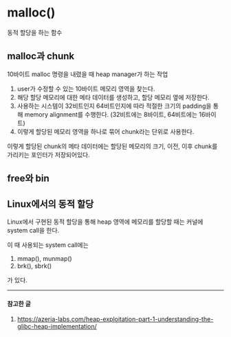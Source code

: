# malloc()       
동적 할당을 하는 함수    
    
## malloc과 chunk    
    
10바이트 malloc 명령을 내렸을 때 heap manager가 하는 작업 
    
1. user가 수정할 수 있는 10바이트 메모리 영역을 찾는다.    
2. 해당 할당 메모리에 대한 메타 데이터를 생성하고, 할당 메모리 옆에 저장한다. 
3. 사용하는 시스템이 32비트인지 64비트인지에 따라 적절한 크기의 padding을 통해 memory alignment를 수행한다.
(32비트에는 8바이트, 64비트에는 16바이트)     
4. 이렇게 할당된 메모리 영역을 하나로 묶어 chunk라는 단위로 사용한다.    
    
이렇게 할당된 chunk의 메타 데이터에는 할당된 메모리의 크기, 이전, 이후 chunk를 가리키는 포인터가 저장되어있다.
## free와 bin    
     
     
## Linux에서의 동적 할당    
      
Linux에서 구현된 동적 할당을 통해 heap 영역에 메모리를 할당할 때는 커널에 system call을 한다.     
    
이 때 사용되는 system call에는    
     
1. mmap(), munmap()    
2. brk(), sbrk()    
    
가 있다.     


-------------      
#### 참고한 글
1. https://azeria-labs.com/heap-exploitation-part-1-understanding-the-glibc-heap-implementation/
